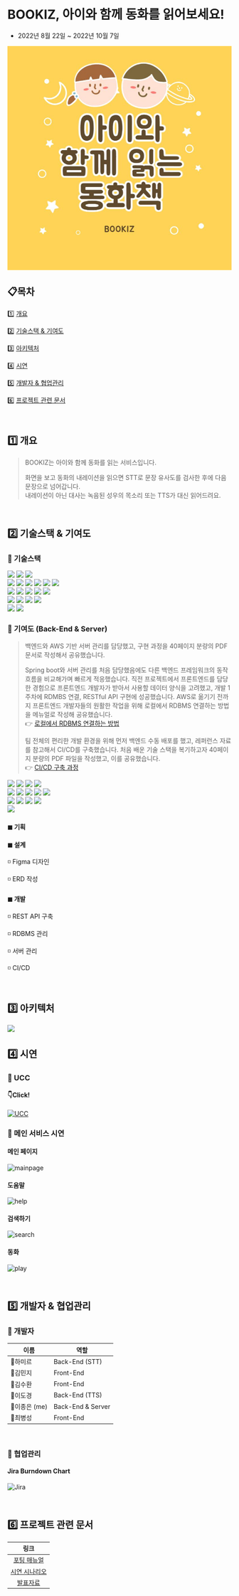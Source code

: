 # BOOKIZ, 아이와 함께 동화를 읽어보세요!

- 2022년 8월 22일 ~ 2022년 10월 7일

![메인](/image/부키즈.png)

## 📋목차

1️⃣ <a href="#1️⃣-개요">개요</a>

2️⃣ <a href="#2️⃣-기술스택--기여도">기술스택 & 기여도</a>

3️⃣ <a href="#3️⃣-아키텍처">아키텍처</a>

4️⃣ <a href="#4️⃣-시연">시연</a>

5️⃣ <a href="#5️⃣-개발자--협업관리">개발자 & 협업관리</a>

6️⃣ <a href="#6️⃣-프로젝트-관련-문서">프로젝트 관련 문서</a>

<br>

## 1️⃣ 개요

> BOOKIZ는 아이와 함께 동화를 읽는 서비스입니다.
>
>
>화면을 보고 동화의 내레이션을 읽으면 STT로 문장 유사도를 검사한 후에 다음 문장으로 넘어갑니다.<br>
내레이션이 아닌 대사는 녹음된 성우의 목소리 또는 TTS가 대신 읽어드려요.

<br>

## 2️⃣ 기술스택 & 기여도

### 🔸 기술스택

<span>
<img src="https://img.shields.io/badge/javascript-F7DF1E?style=for-the-badge&logo=javascript&logoColor=black">
<img src="https://img.shields.io/badge/React-61DAFB?style=for-the-badge&logo=React&logoColor=white">
<img src="https://img.shields.io/badge/Node.js-339939?style=for-the-badge&logo=Node.js&logoColor=white">
</span>
<br>
<span>
<img src="https://img.shields.io/badge/Java-FF7800?style=for-the-badge&logo=Java&logoColor=white">
<img src="https://img.shields.io/badge/Spring Boot-6DB33F?style=for-the-badge&logo=Spring Boot&logoColor=white">
<img src="https://img.shields.io/badge/Gradle-02303A?style=for-the-badge&logo=Gradle&logoColor=white">
<img src="https://img.shields.io/badge/Python-3776AB?style=for-the-badge&logo=Python&logoColor=white">
<img src="https://img.shields.io/badge/Django-000000?style=for-the-badge&logo=Django&logoColor=white">
<img src="https://img.shields.io/badge/MySQL-4479A1?style=for-the-badge&logo=MySQL&logoColor=white">
</span>
<br>
<span>
<img src="https://img.shields.io/badge/Amazon EC2-FF9900?style=for-the-badge&logo=Amazon EC2&logoColor=white">
<img src="https://img.shields.io/badge/Ubuntu-E95420?style=for-the-badge&logo=Ubuntu&logoColor=white">
<img src="https://img.shields.io/badge/Nginx-009639?style=for-the-badge&logo=NGINX&logoColor=white">
<img src="https://img.shields.io/badge/Docker-2496ED?style=for-the-badge&logo=Docker&logoColor=white">
<img src="https://img.shields.io/badge/jenkins-993333?style=for-the-badge&logo=Jenkins&logoColor=white">
</span>
<br>
<span>
<img src="https://img.shields.io/badge/Jira-0052CC?style=for-the-badge&logo=Jira&logoColor=white">
<img src="https://img.shields.io/badge/GitLab-FCA121?style=for-the-badge&logo=GitLab&logoColor=white">
<img src="https://img.shields.io/badge/Mattermost-0058CC?style=for-the-badge&logo=Mattermost&logoColor=white">
<img src="https://img.shields.io/badge/Notion-000000?style=for-the-badge&logo=Notion&logoColor=white">
</span>
<br>
<span>
<img src="https://img.shields.io/badge/intellij-000000?style=for-the-badge&logo=intellijidea&logoColor=white">
<img src="https://img.shields.io/badge/visual studio code-007ACC?style=for-the-badge&logo=visualstudiocode&logoColor=white">
</span>

### 🔸 기여도 (Back-End & Server)

> 백엔드와 AWS 기반 서버 관리를 담당했고, 구현 과정을 40페이지 분량의 PDF 문서로 작성해서 공유했습니다.
> 
> Spring boot와 서버 관리를 처음 담당했음에도 다른 백엔드 프레임워크의 동작 흐름을 비교해가며 빠르게 적응했습니다. 직전 프로젝트에서 프론트엔드를 담당한 경험으로 프론트엔드 개발자가 받아서 사용할 데이터 양식을 고려했고, 개발 1주차에 RDMBS 연결, RESTful API 구현에 성공했습니다. AWS로 옮기기 전까지 프론트엔드 개발자들의 원활한 작업을 위해 로컬에서 RDBMS 연결하는 방법을 메뉴얼로 작성해 공유했습니다.  
> 👉 <a href="https://github.com/jelee6613/Bookiz/blob/main/bookiz_back/README.md" target="_blank">로컬에서 RDBMS 연결하는 방법</a>
>
> 팀 전체의 편리한 개발 환경을 위해 먼저 백엔드 수동 배포를 했고, 레퍼런스 자료를 참고해서 CI/CD를 구축했습니다. 처음 배운 기술 스택을 복기하고자 40페이지 분량의 PDF 파일을 작성했고, 이를 공유했습니다.  
> 👉 <a href="https://algo-liashi.tistory.com/category/Devops/Pemkey 하나로 배포" target="_blank">CI/CD 구축 과정</a>

<span>
<img src="https://img.shields.io/badge/Java-FF7800?style=for-the-badge&logo=Java&logoColor=white">
<img src="https://img.shields.io/badge/Spring Boot-6DB33F?style=for-the-badge&logo=Spring Boot&logoColor=white">
<img src="https://img.shields.io/badge/Gradle-02303A?style=for-the-badge&logo=Gradle&logoColor=white">
<img src="https://img.shields.io/badge/MySQL-4479A1?style=for-the-badge&logo=MySQL&logoColor=white">
</span>

<br>

<span>
<img src="https://img.shields.io/badge/Amazon EC2-FF9900?style=for-the-badge&logo=Amazon EC2&logoColor=white">
<img src="https://img.shields.io/badge/Ubuntu-E95420?style=for-the-badge&logo=Ubuntu&logoColor=white">
<img src="https://img.shields.io/badge/Nginx-009639?style=for-the-badge&logo=NGINX&logoColor=white">
<img src="https://img.shields.io/badge/Docker-2496ED?style=for-the-badge&logo=Docker&logoColor=white">
<img src="https://img.shields.io/badge/jenkins-993333?style=for-the-badge&logo=Jenkins&logoColor=white">
</span>

<br>

<span>
<img src="https://img.shields.io/badge/Jira-0052CC?style=for-the-badge&logo=Jira&logoColor=white">
<img src="https://img.shields.io/badge/GitLab-FCA121?style=for-the-badge&logo=GitLab&logoColor=white">
<img src="https://img.shields.io/badge/Mattermost-0058CC?style=for-the-badge&logo=Mattermost&logoColor=white">
<img src="https://img.shields.io/badge/Notion-000000?style=for-the-badge&logo=Notion&logoColor=white">
</span>

<br>

<span>
<img src="https://img.shields.io/badge/intellij-000000?style=for-the-badge&logo=intellijidea&logoColor=white">
</span>


#### ◼ 기획

#### ◼ 설계

◽ Figma 디자인

◽ ERD 작성

#### ◼ 개발

◽ REST API 구축

◽ RDBMS 관리

◽ 서버 관리

◽ CI/CD

<br>

## 3️⃣ 아키텍처

<img src="./image/architecture.png">

<br>

## 4️⃣ 시연

### 🔸 UCC

#### 👇Click!
[![UCC](https://img.youtube.com/vi/v0n3zAQdq4w/0.jpg)](https://youtu.be/v0n3zAQdq4w)
<br>

### 🔸 메인 서비스 시연

#### 메인 페이지

![mainpage](/image/mainpage.gif)

#### 도움말

![help](/image/help.gif)

#### 검색하기

![search](/image/search.gif)

#### 동화

![play](/image/play.gif)


<br>


## 5️⃣ 개발자 & 협업관리

### 🔸 개발자

| 이름 | 역할 |
| --- | --- |
| 👑하미르 | Back-End (STT) |
| 👩김민지 | Front-End |
| 👨김수환 | Front-End |
| 👱이도경 | Back-End (TTS) |
| 👲이종은 (me) | Back-End & Server |
| 👶최병성 | Front-End |

<br>

### 🔸 협업관리

#### Jira Burndown Chart

![Jira](/image/jira.gif)

<br>

## 6️⃣ 프로젝트 관련 문서

|                   링크                   |
|:--------------------------------------:|
|  [포팅 매뉴얼](/exec/서울_1반_A103_포팅매뉴얼.pdf)  |
| [시연 시나리오](/exec/서울_1반_A103_시연시나리오.pdf) |
|   [발표자료](/exec/서울_1반_A103_발표자료.pptx)    |

